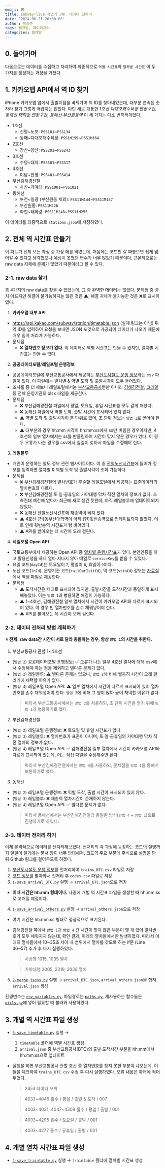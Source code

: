 ```yaml
---
emoji: 🚇
title: subway-live 작업기 3부. 데이터 전처리
date: '2024-06-21 20:00:00'
author: 이승준
tags: 웹개발, 데이터처리
categories: 웹개발
---
```


## 0. 들어가며
다음으로는 데이터를 수집하고 처리하여 최종적으로 `역별 시간표`와 `열차별 시간표` 이 두 가지를 생성하는 과정을 거쳤다.

## 1. 카카오맵 API에서 역 ID 찾기
iPhone 카카오맵 앱에서 출발지점을 바꿔가며 역 ID를 찾아내었는데, 대부분 연속된 숫자라 찾기 그렇게 어렵지는 않았다. 다만 새로 개통한 *1호선 다대포해수욕장 연장구간*, *동해선 태화강 연장구간*, *동해선 부산원동역* 이 세 가지는 다소 변칙적이었다.

* 1호선
  * 신평&#126;노포: `PSS101`&#126;`PSS134`
  * 동매&#126;다대포해수욕장: `PSS1M159`&#126;`PSS1M164`
* 2호선
  * 장산&#126;양산: `PSS201`&#126;`PSS243`
* 3호선
  * 수영&#126;대저: `PSS301`&#126;`PSS317`
* 4호선
  * 미남&#126;안평: `PSS401`&#126;`PSS414`
* 부산김해경전철
  * 사상&#126;가야대: `PSS1001`&#126;`PSS1021`
* 동해선
  * 부전&#126;일광 (부산원동 제외): `PSS11M144`&#126;`PSS11M157`
  * 부산원동: `PSS11M226`
  * 좌천&#126;태화강: `PSS11M248`&#126;`PSS11M255`

이 데이터를 최종적으로 `stations.json`에 저장하였다.

## 2. 전체 역 시간표 만들기
이 파트가 전체 모든 과정 중 가장 애를 먹였는데, 처음에는 코드만 잘 짜놓으면 쉽게 넘어갈 수 있다고 생각했으나 예상치 못했던 변수가 너무 많았기 때문이다. 근본적으로는 raw data 자체에 문제가 많았기 때문이라고 볼 수 있다.

### 2-1. raw data 찾기
총 4가지의 raw data를 찾을 수 있었는데, 그 중 완벽한 데이터는 없었다. 문제점 중 골치 아프지만 해결이 불가능하지는 않은 것은 ⚠️, 해결 자체가 불가능한 것은 ❌로 표시하였다.

1. **카카오맵 내부 API**
* https://api.kakao.com/subway/station/timetable.json (실제 링크는 아님) 뒤 역 ID를 입력하여 요청을 보내면 JSON 포맷으로 가공되어 데이터가 나오기 때문에 매우 쉽게 처리가 가능하다.
* 문제점
  * ❌ **열차번호 정보가 없다**. 이 데이터로 역별 시간표는 만들 수 있지만, 열차별 시간표는 만들 수 없다.

2. **공공데이터포털/레일포털 운행정보**
* 공공데이터포털에 부산교통공사에서 제공하는 [부산도시철도 운행 정보](https://www.data.go.kr/data/15082980/fileData.do)라는 csv 파일이 있다. 이 파일에는 열차별 & 역별 도착 및 출발시각이 모두 들어있다.
* 조사를 좀 더 해보니 레일포털에서는 [부산교통공사](https://data.kric.go.kr/rips/M_01_01/detail.do?id=11)뿐만 아니라 [김해경전철](https://data.kric.go.kr/rips/M_01_01/detail.do?id=12), [코레일](https://data.kric.go.kr/rips/M_01_01/detail.do?id=6) 등 전체 운영기관의 xlsx 파일을 제공한다.
* 문제점
  * ❌ 부산김해경전철 파일에서 평일, 토요일, 휴일 시간표를 모두 같게 해놨다.
  * ❌ 동해선 파일에서 역별 도착, 출발 시간이 표시되어 있지 않다.
  * ⚠️ 역별 도착 및 출발시각이 분 단위로 있어, 초 단위 정보는 `방법 1`로 얻어야 한다.
  * ⚠️ 대부분의 경우 hh:mm 시각이 hh:mm:ss에서 ss만 버림한 경우이지만, 4호선의 일부 열차에서는 ss를 반올림하여 시간이 맞지 않은 경우가 있다. 이 경우 오류가 나는 경우를 csv에서 일일이 찾아서 파일을 수정해야 한다.

3. **레일블루**
* 개인이 운영하는 철도 정보 관련 웹사이트이다. 이 중 [전철노선시간표](https://rail.blue/railroad/logis/timetable_schedule_sel.aspx)에 들어가 정보를 입력하면 열차별 & 역별 도착 및 출발시각이 조회 가능하다.
* 문제점
  * ❌ 부산김해경전철의 열차번호가 후술할 레일포털에서 제공하는 표준데이터의 열차번호와 다르다.
  * ❌ 부산김해경전철 토⋅일⋅공휴일의 가야대행 막차 직전 열차의 정보가 없다. 추측컨대 예전에 없다가 최근에 새로 생긴 듯한데, 아직 레일블루에 업데이트되지 않았다.
  * ❌ 동해선 전철노선시간표에 재송역이 빠져 있다.
  * ⚠️ 4호선 (전)동부산대학역이 아직 (현)윗반송역으로 업데이트되지 않았다. 이로 인해 윗반송역 시간표가 텅 비어있다.
  * ⚠️ API를 받아오는 데 시간이 오래 걸린다.

4. **레일포털 Open API**
* 국토교통부에서 제공하는 Open API 중 [열차별 운행시각표](https://data.kric.go.kr/rips/M_01_02/detail.do?id=162&service=trainUseInfo&operation=subwayTimetable)가 있다. 본인인증을 하고 활용신청을 하니 얼마 지나지 않아 메일로 `serviceKey`를 받을 수 있었다.
* 요일 코드(`dayCd`)는 토요일이 `7`, 평일이 `8`, 휴일이 `9`이다. 
* 노선 코드(`lnCd`), 운영기관 코드(`railOprIsttCd`), 역 코드(`stinCd`) 정보는 [자료실](https://data.kric.go.kr/rips/M_04_02/detail.do?id=12)에서 엑셀 파일로 제공한다.
* 문제점
  * ⚠️ 도착시간은 제대로 표시되어 있지만, 출발시간을 도착시간과 동일하게 표시해놓았다. 이는 `방법 1`과 병용하면 해결이 가능하다.
  * ⚠️ 1~4호선, 김해경전철 일부 열차에서 시간이 카카오맵 API와 다르게 표시되어 있다. 이 경우 빈 열차번호를 손수 채워넣어야 한다.
  * ⚠️ API를 받아오는 데 시간이 오래 걸린다.

### 2-2. 데이터 전처리 방법 계획하기
**⭐️ 전제: raw data간 시간이 서로 달라 충돌하는 경우, 항상 `방법 1`의 시간을 취한다.**
1. 부산교통공사 관할 1~4호선
* (`방법 2`) 공공데이터포털 운행정보: ✅ 오류가 나는 일부 4호선 열차에 대해 csv에서 수정해야 하는 점을 제외하고 별다른 문제가 없다.
* (`방법 3`) 레일블루: ⚠️ 별다른 문제는 없으나, `방법 2`에 비해 월등히 시간이 오래 걸리기에 채택할 이유가 없다.
* (`방법 4`) 레일포털 Open API: ⚠️ 일부 열차에서 시간이 다르게 표시되어 있어 열차번호를 손수 채워넣어야 한다. `방법 2`에 비해 그 양이 많아 굳이 채택할 이유가 없다.
  > 따라서 부산교통공사에서는 `방법 2`를 사용하되, 초 단위 시간을 얻기 위해 `방법 1`과 병용하기로 했다.

2. 부산김해경전철
* (`방법 2`) 레일포털 운행정보: ❌ 토요일 및 휴일 시간표가 없다.
* (`방법 3`) 레일블루: ❌ 열차번호가 표준이 아니며, 토⋅일⋅공휴일의 가야대행 막차 직전 열차의 정보가 없다. 
* (`방법 4`) 레일포털 Open API: ✅ 김해경전철 일부 열차에서 시간이 카카오맵 API와 다르게 표시되어 있는데, 이는 직접 파일을 수정해주면 된다.
  > 따라서 부산김해경전철에서는 `방법 4`를 사용하되, 문제점을 `방법 1`을 통해서 보완하기로 했다.

3. 동해선
* (`방법 2`) 레일포털 운행정보: ❌ 역별 도착, 출발 시간이 표시되어 있지 않다.
* (`방법 3`) 레일블루: ❌ 재송역 열차시간이 존재하지 않는다.
* (`방법 4`) 레일포털 Open API: ✅ 별다른 문제가 없다.
  > 따라서 동해선에서는 부산김해경전철과 동일한 방식(`방법 4` + `방법 1`)으로 진행하기로 하였다.

### 2-3. 데이터 전처리 하기
이제 본격적으로 데이터를 전처리해보겠다. 전처리의 각 과정에 등장하는 코드의 설명까지 일일이 달기에는 문서 양이 너무 방대해져, 코드의 주요 부분에 주석으로 설명을 단 뒤 Github 링크를 걸어두도록 하겠다.

1. [부산도시철도 운행 정보](https://www.data.go.kr/data/15082980/fileData.do)를 전처리하여 `trains_BTC.csv` 파일로 저장
2. [코드 정보](https://data.kric.go.kr/rips/M_04_02/detail.do?id=12)를 받아와서 전처리 후 `codes.csv` 파일로 저장
3. [`1-save_arrival_BTC.py`](https://github.com/leesj-dev/subway-live/blob/master/preprocessing/scripts/1-save_arrival_BTC.py) 실행 → `arrival_BTC.json`으로 저장
  * **이때 시간은 hh:mm 형태이다.** 나중에 개별 역 시간표 파일을 생성할 때 hh:mm:ss로 고쳐질 예정이다.

4. [`1-save_arrival_others.py`](https://github.com/leesj-dev/subway-live/blob/master/preprocessing/scripts/1-save_arrival_others.py) 실행 → `arrival_others.json`으로 저장
  * 여기 시간은 hh:mm:ss 형태로 정상적으로 표기된다.
  * 김해경전철 쪽에서 `방법 1`과 `방법 4` 간 시간이 맞지 않은 부분이 몇 개 있어 열차번호가 모두 채워지지 않는데, 확인 결과, 아래의 열차들에서만 발생하였다. 따라서 아래의 열차들에서 10~35초 차이 내 범위에서 열차를 찾도록 하는 if문 (Line 46~57) 추가 후 다시 실행하였다. 
    > 사상행 1015, 1035 열차

    > 가야대행 2005, 2019, 2039 열차
5. [`2-merge_jsons.py`](https://github.com/leesj-dev/subway-live/blob/master/preprocessing/scripts/2-merge_jsons.py) 실행 → `arrival_BTC.json`, `arrival_others.json`을 합쳐 `arrival.json` 생성

환경변수는 [`env_variables.py`](https://github.com/leesj-dev/subway-live/blob/master/preprocessing/scripts/env_variables.py), 파일경로는 [`paths.py`](https://github.com/leesj-dev/subway-live/blob/master/preprocessing/scripts/paths.py), 재사용하는 함수들은 [`utils.py`](https://github.com/leesj-dev/subway-live/blob/master/preprocessing/scripts/utils.py)에 넣어 필요할 때 불러와 사용하였다.

## 3. 개별 역 시간표 파일 생성
* [`3-save_timetable.py`](https://github.com/leesj-dev/subway-live/blob/master/preprocessing/scripts/3-save_timetable.py) 실행 →
  1. `timetable` 폴더에 역별 시간표 생성
  2. `arrival.json` 중 부산교통공사(BTC)의 출발·도착시간 부분을 hh:mm에서 hh:mm:ss으로 업데이트

* 실행을 하면 부산교통공사 관할 호선 중 열차번호를 찾지 못한 부분이 나오는데, 이들을 체크하여 `trains_BTC.csv` 수정 후 다시 실행하였다. 오류 내용은 아래에 적어두었다.
   > 2453 데이터 오류

   > 4033~4045 홀수 / 평일 / 출발 & 도착 / 007

   > 4003~4031, 4047~4309 홀수 / 평일 / 출발 / 001

   > 4003~4295 홀수 / 토요일 / 출발 / 001

   > 4003~4277 홀수 / 공휴일 / 출발 / 001

## 4. 개별 열차 시간표 파일 생성
* [`4-save_traintable.py`](https://github.com/leesj-dev/subway-live/blob/master/preprocessing/scripts/4-save_traintable.py) 실행 → `traintable` 폴더에 열차별 시간표 생성

```toc
```